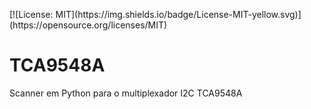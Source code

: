 <p align="left"> [![License: MIT](https://img.shields.io/badge/License-MIT-yellow.svg)](https://opensource.org/licenses/MIT) </p>

# TCA9548A
Scanner em Python para o multiplexador I2C TCA9548A
